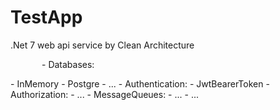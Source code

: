 # TestApp
<p>.Net 7 web api service by Clean Architecture</p>
<p style="margin-left: 50px;">- Databases:</p>
		- InMemory
		- Postgre
		- ...
	- Authentication:
		- JwtBearerToken
	- Authorization:
		- ...
	- MessageQueues:
		- ...
		- ...
